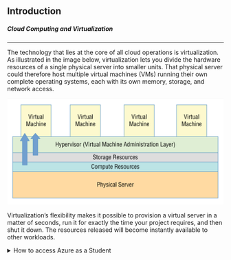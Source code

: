 ## Introduction

##### Cloud Computing and Virtualization

---

The technology that lies at the core of all cloud operations is virtualization. As illustrated in the image below, virtualization lets you divide the hardware resources of a single physical server into smaller units. That physical server could therefore host multiple virtual machines (VMs) running their own complete operating systems, each with its own memory, storage, and network access.

![001vm.png](img/001vm.png)

Virtualization’s flexibility makes it possible to provision a virtual server in a matter of seconds, run it for exactly the time your project requires, and then shut it down. The resources released will become instantly available to other workloads.

<details> 
  <summary>How to access Azure as a Student</summary>

---

1- Click in the link to access Azure for Students.

```
https://azure.microsoft.com/en-gb/free/students/
```

2- Sign in into microsoft website and click Start free.

![01_azurestudents.png](img\01_azurestudents.png)

3- Click to create a new account if you do not have one with you academic email. 

![02_createaccount.png](img/02_createaccount.png)

Before proceeding, please ensure that you have logged out of any accounts linked to your computer. It is advisable to use private browsing mode in order to avoid account mistakes. Additionally, during the registration process, make sure to use your academic email for authentication. This step is crucial.

![03_setpass.png](img/03_setpass.png)

4- Fill the details of location and date of birth.

![04_birth.png](img/04_birth.png)

5- After filling out the registration form, proceed to verify your email address. Check your inbox for a verification message and follow the provided instructions to confirm your registration. This step is essential to ensure the security and validity of your account.

![05_verify.png](img/05_verify.png)

6- Complete the necessary information in the registration form, and be sure to replace the "School Name" with the name of your educational institution. Also the institutional email.

![07_data.png](img/07_data.png)

7- Set up your Azure profile as a student and receive the 100\$ voucher, simply complete the form. Ensure that you provide accurate and valid information during the registration. Once the form is submitted, the system will automatically load it in your account. This voucher can be used for various Azure services, allowing you to explore and utilize Microsoft's cloud platform for educational purposes.

![08_profile.png](img/08_profile.png)

![09_waitset.png](img/09_waitset.png)

8- Congratulations on successfully creating your first Azure account! This marks the beginning of your journey into Microsoft's cloud platform.

![10_overview.png](img/10_overview.png)

</details>

